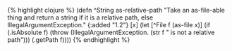 {% highlight clojure %}
(defn ^String as-relative-path
  "Take an as-file-able thing and return a string if it is
   a relative path, else IllegalArgumentException."
  {:added "1.2"}
  [x]
  (let [^File f (as-file x)]
    (if (.isAbsolute f)
      (throw (IllegalArgumentException. (str f " is not a relative path")))
      (.getPath f))))
{% endhighlight %}

